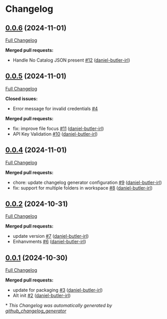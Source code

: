 # Changelog

## [0.0.6](https://github.com/daniel-butler-irl/VS_Code_Catalog_Json_Editor/tree/0.0.6) (2024-11-01)

[Full Changelog](https://github.com/daniel-butler-irl/VS_Code_Catalog_Json_Editor/compare/0.0.5...0.0.6)

**Merged pull requests:**

- Handle No Catalog JSON present [\#12](https://github.com/daniel-butler-irl/VS_Code_Catalog_Json_Editor/pull/12) ([daniel-butler-irl](https://github.com/daniel-butler-irl))

## [0.0.5](https://github.com/daniel-butler-irl/VS_Code_Catalog_Json_Editor/tree/0.0.5) (2024-11-01)

[Full Changelog](https://github.com/daniel-butler-irl/VS_Code_Catalog_Json_Editor/compare/0.0.4...0.0.5)

**Closed issues:**

- Error message for invalid credentials [\#4](https://github.com/daniel-butler-irl/VS_Code_Catalog_Json_Editor/issues/4)

**Merged pull requests:**

- fix: improve file focus [\#11](https://github.com/daniel-butler-irl/VS_Code_Catalog_Json_Editor/pull/11) ([daniel-butler-irl](https://github.com/daniel-butler-irl))
- API Key Validation [\#10](https://github.com/daniel-butler-irl/VS_Code_Catalog_Json_Editor/pull/10) ([daniel-butler-irl](https://github.com/daniel-butler-irl))

## [0.0.4](https://github.com/daniel-butler-irl/VS_Code_Catalog_Json_Editor/tree/0.0.4) (2024-11-01)

[Full Changelog](https://github.com/daniel-butler-irl/VS_Code_Catalog_Json_Editor/compare/0.0.2...0.0.4)

**Merged pull requests:**

- chore: update changelog generator configuration [\#9](https://github.com/daniel-butler-irl/VS_Code_Catalog_Json_Editor/pull/9) ([daniel-butler-irl](https://github.com/daniel-butler-irl))
- fix: support for multiple folders in workspace [\#8](https://github.com/daniel-butler-irl/VS_Code_Catalog_Json_Editor/pull/8) ([daniel-butler-irl](https://github.com/daniel-butler-irl))

## [0.0.2](https://github.com/daniel-butler-irl/VS_Code_Catalog_Json_Editor/tree/0.0.2) (2024-10-31)

[Full Changelog](https://github.com/daniel-butler-irl/VS_Code_Catalog_Json_Editor/compare/0.0.1...0.0.2)

**Merged pull requests:**

- update version [\#7](https://github.com/daniel-butler-irl/VS_Code_Catalog_Json_Editor/pull/7) ([daniel-butler-irl](https://github.com/daniel-butler-irl))
- Enhanvments [\#6](https://github.com/daniel-butler-irl/VS_Code_Catalog_Json_Editor/pull/6) ([daniel-butler-irl](https://github.com/daniel-butler-irl))

## [0.0.1](https://github.com/daniel-butler-irl/VS_Code_Catalog_Json_Editor/tree/0.0.1) (2024-10-30)

[Full Changelog](https://github.com/daniel-butler-irl/VS_Code_Catalog_Json_Editor/compare/869402afec523e8b38f900e7b5e100ac9cdecd06...0.0.1)

**Merged pull requests:**

- update for packaging [\#3](https://github.com/daniel-butler-irl/VS_Code_Catalog_Json_Editor/pull/3) ([daniel-butler-irl](https://github.com/daniel-butler-irl))
- Alt init [\#2](https://github.com/daniel-butler-irl/VS_Code_Catalog_Json_Editor/pull/2) ([daniel-butler-irl](https://github.com/daniel-butler-irl))



\* *This Changelog was automatically generated by [github_changelog_generator](https://github.com/github-changelog-generator/github-changelog-generator)*
